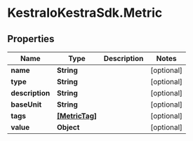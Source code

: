# KestraIoKestraSdk.Metric

## Properties

Name | Type | Description | Notes
------------ | ------------- | ------------- | -------------
**name** | **String** |  | [optional] 
**type** | **String** |  | [optional] 
**description** | **String** |  | [optional] 
**baseUnit** | **String** |  | [optional] 
**tags** | [**[MetricTag]**](MetricTag.md) |  | [optional] 
**value** | **Object** |  | [optional] 



